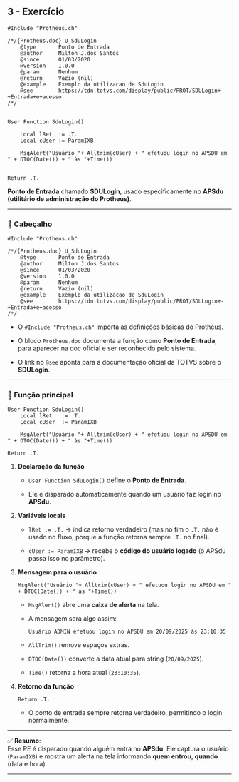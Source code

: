 ## 3 - Exercício
```prw 
#Include "Protheus.ch"

/*/{Protheus.doc} U_SduLogin
    @type       Ponto de Entrada
    @author     Milton J.dos Santos
    @since      01/03/2020
    @version    1.0.0
    @param      Nenhum
    @return     Vazio (nil)
    @example    Exemplo da utilizacao de SduLogin
    @see        https://tdn.totvs.com/display/public/PROT/SDULogin+-+Entrada+e+acesso
/*/


User Function SduLogin()

    Local lRet  := .T.
    Local cUser := ParamIXB

    MsgAlert("Usuário "+ Alltrim(cUser) + " efetuou login no APSDU em " + DTOC(Date()) + " às "+Time())


Return .T.
```

 **Ponto de Entrada** chamado **SDULogin**, usado especificamente no **APSdu (utilitário de administração do Protheus)**. 

---

### 📌 Cabeçalho

```advpl
#Include "Protheus.ch"

/*/{Protheus.doc} U_SduLogin
    @type       Ponto de Entrada
    @author     Milton J.dos Santos
    @since      01/03/2020
    @version    1.0.0
    @param      Nenhum
    @return     Vazio (nil)
    @example    Exemplo da utilizacao de SduLogin
    @see        https://tdn.totvs.com/display/public/PROT/SDULogin+-+Entrada+e+acesso
/*/
```

- O `#Include "Protheus.ch"` importa as definições básicas do Protheus.
    
- O bloco `Protheus.doc` documenta a função como **Ponto de Entrada**, para aparecer na doc oficial e ser reconhecido pelo sistema.
    
- O link no `@see` aponta para a documentação oficial da TOTVS sobre o **SDULogin**.
    

---

### 📌 Função principal

```advpl
User Function SduLogin()
    Local lRet   := .T.
    Local cUser  := ParamIXB

    MsgAlert("Usuário "+ Alltrim(cUser) + " efetuou login no APSDU em " + DTOC(Date()) + " às "+Time())

Return .T.
```

1. **Declaração da função**
    
    - `User Function SduLogin()` define o **Ponto de Entrada**.
        
    - Ele é disparado automaticamente quando um usuário faz login no **APSdu**.
        
2. **Variáveis locais**
    
    - `lRet := .T.` → indica retorno verdadeiro (mas no fim o `.T.` não é usado no fluxo, porque a função retorna sempre `.T.` no final).
        
    - `cUser := ParamIXB` → recebe o **código do usuário logado** (o APSdu passa isso no parâmetro).
        
3. **Mensagem para o usuário**
    
    ```advpl
    MsgAlert("Usuário "+ Alltrim(cUser) + " efetuou login no APSDU em " + DTOC(Date()) + " às "+Time())
    ```
    
    - `MsgAlert()` abre uma **caixa de alerta** na tela.
        
    - A mensagem será algo assim:
        
        ```
        Usuário ADMIN efetuou login no APSDU em 20/09/2025 às 23:10:35
        ```
        
    - `AllTrim()` remove espaços extras.
        
    - `DTOC(Date())` converte a data atual para string (`20/09/2025`).
        
    - `Time()` retorna a hora atual (`23:10:35`).
        
4. **Retorno da função**
    
    ```advpl
    Return .T.
    ```
    
    - O ponto de entrada sempre retorna verdadeiro, permitindo o login normalmente.
        

---

✅ **Resumo**:  
Esse PE é disparado quando alguém entra no **APSdu**. Ele captura o usuário (`ParamIXB`) e mostra um alerta na tela informando **quem entrou**, **quando** (data e hora).

---

